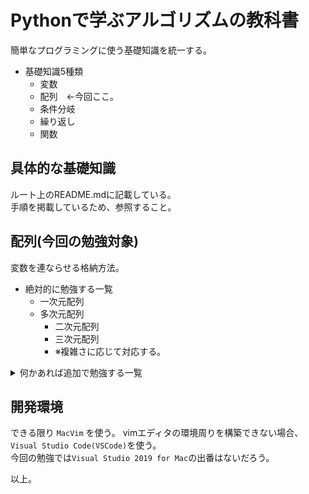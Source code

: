 # Pythonで学ぶアルゴリズムの教科書
簡単なプログラミングに使う基礎知識を統一する。  

* 基礎知識5種類  
  * 変数  
  * 配列　←今回ここ。  
  * 条件分岐  
  * 繰り返し  
  * 関数  

## 具体的な基礎知識
ルート上のREADME.mdに記載している。  
手順を掲載しているため、参照すること。  


## 配列(今回の勉強対象)  
変数を連ならせる格納方法。  

* 絶対的に勉強する一覧  
  * 一次元配列  
  * 多次元配列  
     * 二次元配列  
     * 三次元配列  
     * ※複雑さに応じて対応する。  

<details><summary>何かあれば追加で勉強する一覧</summary>

* 配列の応用  
  * 配列の複製  
  * 配列からスライス作成  

* 構造体  
  * 構造体の複製  
  * 構造体からのスライス作成  
  * 共用体  
  * 列挙体  

* コレクション  
   * List  
   * Set  
   * Map  
   * Queue  

</details>

## 開発環境
できる限り `MacVim` を使う。
vimエディタの環境周りを構築できない場合、`Visual Studio Code(VSCode)`を使う。  
今回の勉強では`Visual Studio 2019 for Mac`の出番はないだろう。  

以上。
